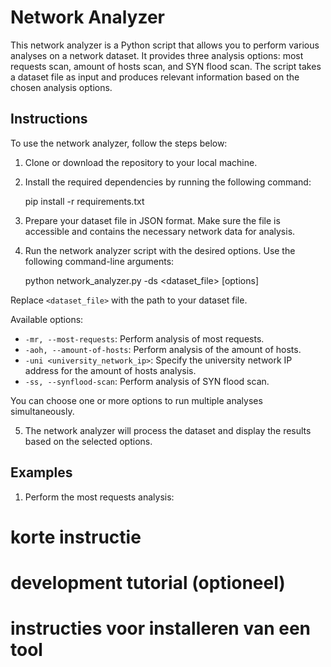 # Network Analyzer

This network analyzer is a Python script that allows you to perform various analyses on a network dataset. It provides three analysis options: most requests scan, amount of hosts scan, and SYN flood scan. The script takes a dataset file as input and produces relevant information based on the chosen analysis options.

## Instructions

To use the network analyzer, follow the steps below:

1. Clone or download the repository to your local machine.

2. Install the required dependencies by running the following command:

    pip install -r requirements.txt

3. Prepare your dataset file in JSON format. Make sure the file is accessible and contains the necessary network data for analysis.

4. Run the network analyzer script with the desired options. Use the following command-line arguments:

    python network_analyzer.py -ds <dataset_file> [options]


Replace `<dataset_file>` with the path to your dataset file.

Available options:
- `-mr, --most-requests`: Perform analysis of most requests.
- `-aoh, --amount-of-hosts`: Perform analysis of the amount of hosts.
- `-uni <university_network_ip>`: Specify the university network IP address for the amount of hosts analysis.
- `-ss, --synflood-scan`: Perform analysis of SYN flood scan.

You can choose one or more options to run multiple analyses simultaneously.

5. The network analyzer will process the dataset and display the results based on the selected options.

## Examples

1. Perform the most requests analysis:








# korte instructie
# development tutorial (optioneel)
# instructies voor installeren van een tool